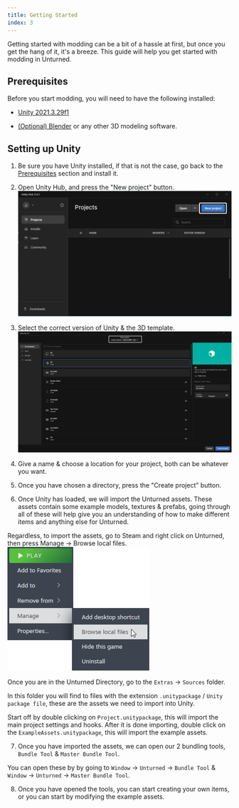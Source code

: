 ```yaml
---
title: Getting Started
index: 3
---
```

Getting started with modding can be a bit of a hassle at first, but once you get the hang of it, it's a breeze. This guide will help you get started with modding in Unturned.

## Prerequisites
Before you start modding, you will need to have the following installed:
- [Unity 2021.3.29f1](https://unity.com/download)

- [(Optional) Blender](https://www.blender.org/) or any other 3D modeling software.

## Setting up Unity

1. Be sure you have Unity installed, if that is not the case, go back to the [Prerequisites](#prerequisites) section and install it.

2. Open Unity Hub, and press the "New project" button.
![New project.](assets/22062d.png)

3. Select the correct version of Unity & the 3D template.
![Unity version.](assets/22369a.png)

4. Give a name & choose a location for your project, both can be whatever you want.

5. Once you have chosen a directory, press the "Create project" button.

6. Once Unity has loaded, we will import the Unturned assets.
These assets contain some example models, textures & prefabs, going through all of these will help give you an understanding of how to make different items and anything else for Unturned.

Regardless, to import the assets, go to Steam and right click on Unturned, then press Manage -> Browse local files.
![Browse local files.](assets/7bb890.png)

Once you are in the Unturned Directory, go to the `Extras` -> `Sources` folder.

In this folder you will find to files with the extension `.unitypackage` / `Unity package file`, these are the assets we need to import into Unity.

Start off by double clicking on `Project.unitypackage`, this will import the main project settings and hooks.
After it is done importing, double click on the `ExampleAssets.unitypackage`, this will import the example assets.

7. Once you have imported the assets, we can open our 2 bundling tools, `Bundle Tool` & `Master Bundle Tool`.

You can open these by by going to `Window` -> `Unturned` -> `Bundle Tool` & `Window` -> `Unturned` -> `Master Bundle Tool`.

8. Once you have opened the tools, you can start creating your own items, or you can start by modifying the example assets.